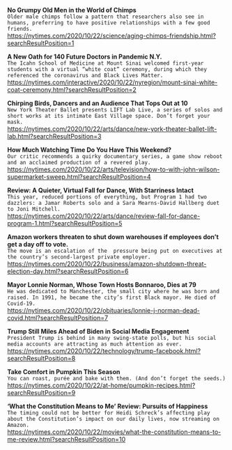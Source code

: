 **No Grumpy Old Men in the World of Chimps**\
`Older male chimps follow a pattern that researchers also see in humans, preferring to have positive relationships with a few good friends.`\
https://nytimes.com/2020/10/22/science/aging-chimps-friendship.html?searchResultPosition=1

**A New Oath for 140 Future Doctors in Pandemic N.Y.**\
`The Icahn School of Medicine at Mount Sinai welcomed first-year students with a virtual “white coat” ceremony, during which they referenced the coronavirus and Black Lives Matter.`\
https://nytimes.com/interactive/2020/10/22/nyregion/mount-sinai-white-coat-ceremony.html?searchResultPosition=2

**Chirping Birds, Dancers and an Audience That Tops Out at 10**\
`New York Theater Ballet presents LIFT Lab Live, a series of solos and short works at its intimate East Village space. Don’t forget your mask.`\
https://nytimes.com/2020/10/22/arts/dance/new-york-theater-ballet-lift-lab.html?searchResultPosition=3

**How Much Watching Time Do You Have This Weekend?**\
`Our critic recommends a quirky documentary series, a game show reboot and an acclaimed production of a revered play.`\
https://nytimes.com/2020/10/22/arts/television/how-to-with-john-wilson-supermarket-sweep.html?searchResultPosition=4

**Review: A Quieter, Virtual Fall for Dance, With Starriness Intact**\
`This year, reduced portions of everything, but Program 1 had two dazzlers: a Jamar Roberts solo and a Sara Mearns-David Hallberg duet to Joni Mitchell.`\
https://nytimes.com/2020/10/22/arts/dance/review-fall-for-dance-program-1.html?searchResultPosition=5

**Amazon workers threaten to shut down warehouses if employees don’t get a day off to vote.**\
`The move is an escalation of the  pressure being put on executives at the country’s second-largest private employer.`\
https://nytimes.com/2020/10/22/business/amazon-shutdown-threat-election-day.html?searchResultPosition=6

**Mayor Lonnie Norman, Whose Town Hosts Bonnaroo, Dies at 79**\
`He was dedicated to Manchester, the small city where he was born and raised. In 1991, he became the city’s first Black mayor. He died of Covid-19.`\
https://nytimes.com/2020/10/22/obituaries/lonnie-j-norman-dead-covid.html?searchResultPosition=7

**Trump Still Miles Ahead of Biden in Social Media Engagement**\
`President Trump is behind in many swing-state polls, but his social media accounts are attracting as much attention as ever.`\
https://nytimes.com/2020/10/22/technology/trump-facebook.html?searchResultPosition=8

**Take Comfort in Pumpkin This Season**\
`You can roast, purée and bake with them. (And don’t forget the seeds.)`\
https://nytimes.com/2020/10/22/at-home/pumpkin-recipes.html?searchResultPosition=9

**‘What the Constitution Means to Me’ Review: Pursuits of Happiness**\
`The timing could not be better for Heidi Schreck’s affecting play about the Constitution’s impact on our daily lives, now streaming on Amazon.`\
https://nytimes.com/2020/10/22/movies/what-the-constitution-means-to-me-review.html?searchResultPosition=10

